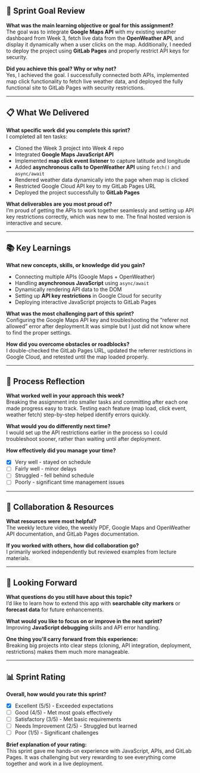 ## 🎯 Sprint Goal Review
**What was the main learning objective or goal for this assignment?**  
The goal was to integrate **Google Maps API** with my existing weather dashboard from Week 3, fetch live data from the **OpenWeather API**, and display it dynamically when a user clicks on the map. Additionally, I needed to deploy the project using **GitLab Pages** and properly restrict API keys for security.

**Did you achieve this goal? Why or why not?**  
Yes, I achieved the goal. I successfully connected both APIs, implemented map click functionality to fetch live weather data, and deployed the fully functional site to GitLab Pages with security restrictions.

---

## 📋 What We Delivered
**What specific work did you complete this sprint?**  
I completed all ten tasks:  
- Cloned the Week 3 project into Week 4 repo  
- Integrated **Google Maps JavaScript API**  
- Implemented **map click event listener** to capture latitude and longitude  
- Added **asynchronous calls to OpenWeather API** using `fetch()` and `async/await`  
- Rendered weather data dynamically into the page when map is clicked  
- Restricted Google Cloud API key to my GitLab Pages URL  
- Deployed the project successfully to **GitLab Pages**

**What deliverables are you most proud of?**  
I’m proud of getting the APIs to work together seamlessly and setting up API key restrictions correctly, which was new to me. The final hosted version is interactive and secure.

---

## 📚 Key Learnings
**What new concepts, skills, or knowledge did you gain?**  
- Connecting multiple APIs (Google Maps + OpenWeather)  
- Handling **asynchronous JavaScript** using `async/await`  
- Dynamically rendering API data to the DOM  
- Setting up **API key restrictions** in Google Cloud for security  
- Deploying interactive JavaScript projects to GitLab Pages

**What was the most challenging part of this sprint?**  
Configuring the Google Maps API key and troubleshooting the “referer not allowed” error after deployment.It was simple but I just did not know where to find the proper settings.

**How did you overcome obstacles or roadblocks?**  
I double-checked the GitLab Pages URL, updated the referrer restrictions in Google Cloud, and retested until the map loaded properly.

---

## 🔄 Process Reflection
**What worked well in your approach this week?**  
Breaking the assignment into smaller tasks and committing after each one made progress easy to track. Testing each feature (map load, click event, weather fetch) step-by-step helped identify errors quickly.

**What would you do differently next time?**  
I would set up the API restrictions earlier in the process so I could troubleshoot sooner, rather than waiting until after deployment.

**How effectively did you manage your time?**  
- [x] Very well - stayed on schedule  
- [ ] Fairly well - minor delays  
- [ ] Struggled - fell behind schedule  
- [ ] Poorly - significant time management issues  

---

## 🤝 Collaboration & Resources
**What resources were most helpful?**  
The weekly lecture video, the weekly PDF, Google Maps and OpenWeather API documentation, and GitLab Pages documentation.

**If you worked with others, how did collaboration go?**  
I primarily worked independently but reviewed examples from lecture materials.

---

## 🎯 Looking Forward
**What questions do you still have about this topic?**  
I’d like to learn how to extend this app with **searchable city markers** or **forecast data** for future enhancements.

**What would you like to focus on or improve in the next sprint?**  
Improving **JavaScript debugging** skills and API error handling.

**One thing you'll carry forward from this experience:**  
Breaking big projects into clear steps (cloning, API integration, deployment, restrictions) makes them much more manageable.

---

## 📊 Sprint Rating
**Overall, how would you rate this sprint?**  
- [x] Excellent (5/5) - Exceeded expectations  
- [ ] Good (4/5) - Met most goals effectively  
- [ ] Satisfactory (3/5) - Met basic requirements  
- [ ] Needs Improvement (2/5) - Struggled but learned  
- [ ] Poor (1/5) - Significant challenges  

**Brief explanation of your rating:**  
This sprint gave me hands-on experience with JavaScript, APIs, and GitLab Pages. It was challenging but very rewarding to see everything come together and work in a live deployment.
